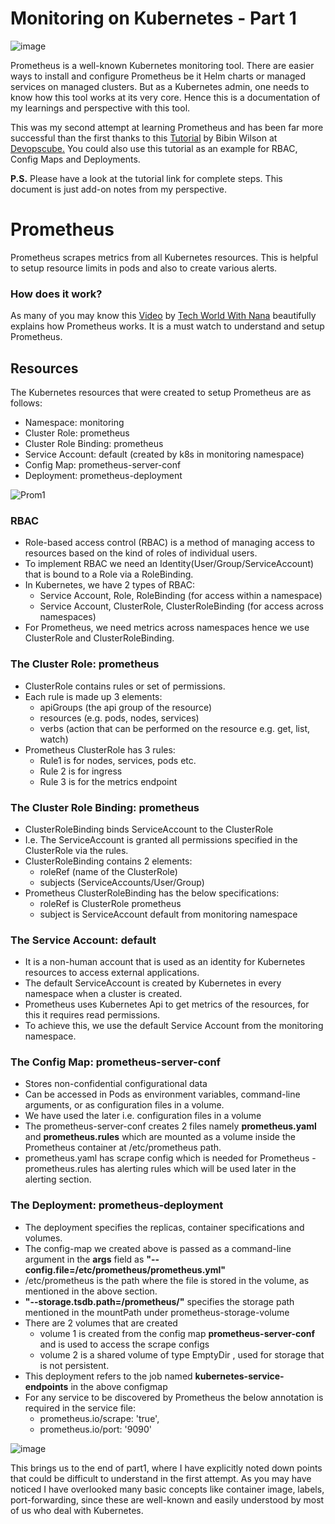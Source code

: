 # Monitoring on Kubernetes - Part 1

![image](https://github.com/heloise-viegas/kubernetes-monitoring/assets/37453877/6d89d7fc-cdba-4ec4-be87-6229ffe3c745)

Prometheus is a well-known Kubernetes monitoring tool. There are easier ways to install and configure Prometheus be it Helm charts or managed services on managed clusters.
But as a Kubernetes admin, one needs to know how this tool works at its very core.
Hence this is a documentation of my learnings and perspective with this tool.

This was my second attempt at learning Prometheus and has been far more successful than the first thanks to this [Tutorial](https://devopscube.com/setup-prometheus-monitoring-on-kubernetes/) by Bibin Wilson at [Devopscube.](https://devopscube.com/)
You could also use this tutorial as an example for RBAC, Config Maps and Deployments.

**P.S.** Please have a look at the tutorial link for complete steps. This document is just add-on notes from my perspective.

# Prometheus
Prometheus scrapes metrics from all Kubernetes resources. This is helpful to setup resource limits in pods and also to create various alerts.
### How does it work?

As many of you may know this [Video](https://youtu.be/h4Sl21AKiDg?si=aW4Sh00qy7r-8cdC) by [Tech World With Nana](https://www.techworld-with-nana.com/) beautifully explains how Prometheus works. It is a must watch to understand and setup Prometheus. 

## Resources 
The Kubernetes resources that were created to setup Prometheus are as follows:
- Namespace: monitoring
- Cluster Role: prometheus
- Cluster Role Binding: prometheus
- Service Account: default (created by k8s in monitoring namespace)
- Config Map: prometheus-server-conf
- Deployment: prometheus-deployment


![Prom1](https://github.com/heloise-viegas/kubernetes-monitoring/assets/37453877/43d9faef-182a-4858-83c9-63e1b2ac6e73)

 
### RBAC
- Role-based access control (RBAC) is a method of managing access to resources based on the kind of roles of individual users.
- To implement RBAC we need an Identity(User/Group/ServiceAccount) that is bound to a Role via a RoleBinding.
- In Kubernetes, we have 2 types of RBAC: 
    - Service Account, Role, RoleBinding (for access within a namespace)
    - Service Account, ClusterRole, ClusterRoleBinding (for access across namespaces)
- For Prometheus, we need metrics across namespaces hence we use ClusterRole and   ClusterRoleBinding.

### The Cluster Role: prometheus
 - ClusterRole contains rules or set of permissions.
 - Each rule is made up 3 elements:
	 - apiGroups (the api group of the resource)
	 - resources (e.g. pods, nodes, services)
	 - verbs (action that can be performed on the resource e.g. get, list, watch)
 - Prometheus ClusterRole has 3 rules:
	 - Rule1 is for nodes, services, pods etc.
	 - Rule 2 is for ingress
	 - Rule 3 is for the metrics endpoint

### The Cluster Role Binding: prometheus
- ClusterRoleBinding binds ServiceAccount to the ClusterRole
- I.e. The ServiceAccount is granted all permissions specified in the ClusterRole via the rules.
- ClusterRoleBinding contains 2 elements:
	 - roleRef (name of the ClusterRole)
	 - subjects (ServiceAccounts/User/Group)
- Prometheus ClusterRoleBinding has the below specifications:
	- roleRef is ClusterRole prometheus
	- subject is ServiceAccount default from monitoring namespace

### The Service Account: default
- It is a non-human account that is used as an identity for Kubernetes resources to access external applications.
- The default ServiceAccount is created by Kubernetes in every namespace when a cluster is created.
- Prometheus uses Kubernetes Api to get metrics of the resources, for this it requires read permissions.
- To achieve this, we use the default Service Account from the monitoring namespace.

### The Config Map: prometheus-server-conf
   - Stores non-confidential configurational data
   - Can be accessed in Pods as environment variables, command-line arguments, or as configuration files in a volume.
   - We have used the later i.e. configuration files in a volume
   -  The prometheus-server-conf creates 2 files namely **prometheus.yaml** and **prometheus.rules** which are mounted as a volume inside the Prometheus container at /etc/prometheus path.
   - prometheus.yaml has scrape config which is needed for Prometheus
	- prometheus.rules has alerting rules which will be used later in the alerting section.

### The Deployment: prometheus-deployment
- The deployment specifies the replicas, container specifications and volumes.
- The config-map we created above is passed as a command-line argument in the **args** field as **"--config.file=/etc/prometheus/prometheus.yml"**
- /etc/prometheus is the path where the file is stored in the volume, as mentioned in the above section.
- **"--storage.tsdb.path=/prometheus/"** specifies the storage path mentioned in the mountPath under prometheus-storage-volume
- There are 2 volumes that are created
	- volume 1 is created from the config map **prometheus-server-conf** and is used   to access the scrape configs
	- volume 2 is a shared volume of type EmptyDir , used for storage that is not persistent.
- This deployment refers to the job named **kubernetes-service-endpoints** in the above configmap
- For any service to be discovered by Prometheus the below annotation is required in the service file: 
	- prometheus.io/scrape: 'true', 
	- prometheus.io/port: '9090' 

![image](https://github.com/heloise-viegas/kubernetes-monitoring/assets/37453877/edc02ab5-f9a8-40ee-b52d-4f8f01cf5169)

This brings us to the end of part1, where I have explicitly noted down points that could be difficult to understand in the first attempt.
As you may have noticed I have overlooked many basic concepts like container image, labels, port-forwarding, since these are well-known and easily understood by most of us who deal with Kubernetes.
